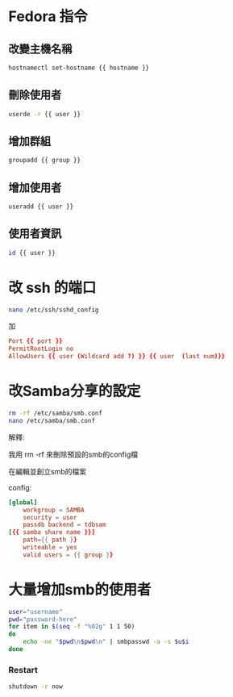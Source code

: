 # Fedora 指令
## 改變主機名稱
```bash
hostnamectl set-hostname {{ hostname }}
```
## 刪除使用者
```bash
userde -r {{ user }}
```
## 增加群組
```bash
groupadd {{ group }}
```
## 增加使用者
```bash
useradd {{ user }}
```

## 使用者資訊
```bash
id {{ user }}
```
# 改 ssh 的端口
```bash
nano /etc/ssh/sshd_config
```
加
```conf
Port {{ port }}
PermitRootLogin no
AllowUsers {{ user (Wildcard add ?) }} {{ user  (last num)}}
```
# 改Samba分享的設定
```bash
rm -rf /etc/samba/smb.conf
nano /etc/samba/smb.conf
```

解釋:

我用 rm -rf 來刪除預設的smb的config檔

在編輯並創立smb的檔案

config:
```conf
[global]
	workgroup = SAMBA
	security = user
	passdb backend = tdbsam
[{{ samba share name }}]
	path={{ path }}
	writeable = yes
	valid users = {{ group }}
```
# 大量增加smb的使用者
```bash
user="username"
pwd="password-here"
for item in $(seq -f "%02g" 1 1 50)
do
	echo -ne "$pwd\n$pwd\n" | smbpasswd -a -s $u$i
done
```

### Restart
```bash
shutdown -r now
